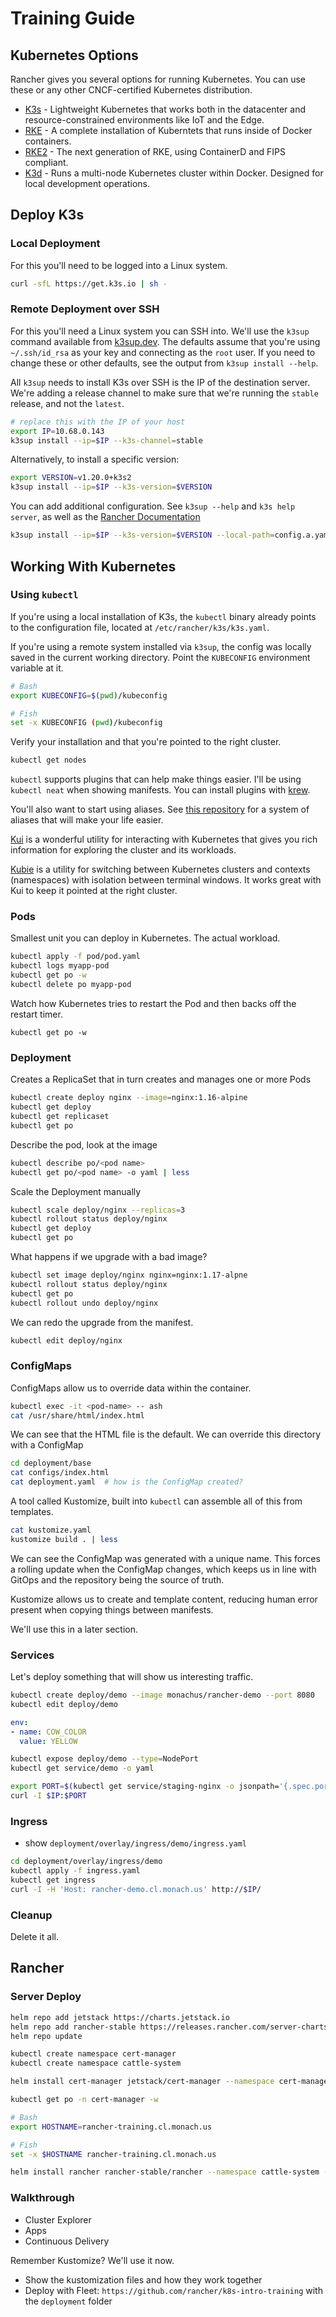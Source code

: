 # Training Guide

## Kubernetes Options

Rancher gives you several options for running Kubernetes. You can use these or any other CNCF-certified Kubernetes distribution.

- [K3s](https://k3s.io) - Lightweight Kubernetes that works both in the datacenter and resource-constrained environments like IoT and the Edge.
- [RKE](https://rancher.com/products/rke/) - A complete installation of Kuberntets that runs inside of Docker containers.
- [RKE2](https://docs.rke2.io/) - The next generation of RKE, using ContainerD and FIPS compliant.
- [K3d](https://k3d.io) - Runs a multi-node Kubernetes cluster within Docker. Designed for local development operations.

## Deploy K3s

### Local Deployment

For this you'll need to be logged into a Linux system.

``` bash
curl -sfL https://get.k3s.io | sh -
```

### Remote Deployment over SSH

For this you'll need a Linux system you can SSH into. We'll use the `k3sup` command available from [k3sup.dev](https://k3sup.dev). The defaults assume that you're using `~/.ssh/id_rsa` as your key and connecting as the `root` user. If you need to change these or other defaults, see the output from `k3sup install --help`.

All `k3sup` needs to install K3s over SSH is the IP of the destination server. We're adding a release channel to make sure that we're running the `stable` release, and not the `latest`.

```bash
# replace this with the IP of your host
export IP=10.68.0.143
k3sup install --ip=$IP --k3s-channel=stable
```

Alternatively, to install a specific version:

``` bash
export VERSION=v1.20.0+k3s2
k3sup install --ip=$IP --k3s-version=$VERSION
```

You can add additional configuration. See `k3sup --help` and `k3s help server`, as well as the [Rancher Documentation](https://rancher.com/docs/k3s/)

``` bash
k3sup install --ip=$IP --k3s-version=$VERSION --local-path=config.a.yaml --context a
```

## Working With Kubernetes

### Using `kubectl`

If you're using a local installation of K3s, the `kubectl` binary already points to the configuration file, located at `/etc/rancher/k3s/k3s.yaml`.

If you're using a remote system installed via `k3sup`, the config was locally saved in the current working directory. Point the `KUBECONFIG` environment variable at it.

``` bash
# Bash
export KUBECONFIG=$(pwd)/kubeconfig

# Fish
set -x KUBECONFIG (pwd)/kubeconfig
```

Verify your installation and that you're pointed to the right cluster.

``` bash
kubectl get nodes
```

`kubectl` supports plugins that can help make things easier. I'll be using `kubectl neat` when showing manifests. You can install plugins with [krew](https://krew.sigs.k8s.io/).

You'll also want to start using aliases. See [this repository](https://github.com/ahmetb/kubectl-aliases) for a system of aliases that will make your life easier.

[Kui](https://kui.tools) is a wonderful utility for interacting with Kubernetes that gives you rich information for exploring the cluster and its workloads.

[Kubie](https://github.com/sbstp/kubie) is a utility for switching between Kubernetes clusters and contexts (namespaces) with isolation between terminal windows. It works great with Kui to keep it pointed at the right cluster.

### Pods

Smallest unit you can deploy in Kubernetes. The actual workload.

```bash
kubectl apply -f pod/pod.yaml
kubectl logs myapp-pod
kubectl get po -w
kubectl delete po myapp-pod
```

Watch how Kubernetes tries to restart the Pod and then backs off the restart timer.

```
kubectl get po -w
```

### Deployment

Creates a ReplicaSet that in turn creates and manages one or more Pods

``` bash
kubectl create deploy nginx --image=nginx:1.16-alpine
kubectl get deploy
kubectl get replicaset
kubectl get po
```

Describe the pod, look at the image

``` bash
kubectl describe po/<pod name>
kubectl get po/<pod name> -o yaml | less
```

Scale the Deployment manually

``` bash
kubectl scale deploy/nginx --replicas=3
kubectl rollout status deploy/nginx
kubectl get deploy
kubectl get po
```

What happens if we upgrade with a bad image?

``` bash
kubectl set image deploy/nginx nginx=nginx:1.17-alpne
kubectl rollout status deploy/nginx
kubectl get po
kubectl rollout undo deploy/nginx
```

We can redo the upgrade from the manifest.

``` bash
kubectl edit deploy/nginx
```

### ConfigMaps

ConfigMaps allow us to override data within the container.

``` bash
kubectl exec -it <pod-name> -- ash
cat /usr/share/html/index.html
```

We can see that the HTML file is the default. We can override this directory with a ConfigMap

``` bash
cd deployment/base
cat configs/index.html
cat deployment.yaml  # how is the ConfigMap created?
```

A tool called Kustomize, built into `kubectl` can assemble all of this from templates.

``` bash
cat kustomize.yaml
kustomize build . | less
```

We can see the ConfigMap was generated with a unique name. This forces a rolling update when the ConfigMap changes, which keeps us in line with GitOps and the repository being the source of truth.

Kustomize allows us to create and template content, reducing human error present when copying things between manifests.

We'll use this in a later section.

### Services

Let's deploy something that will show us interesting traffic.

``` bash
kubectl create deploy/demo --image monachus/rancher-demo --port 8080
kubectl edit deploy/demo
```

``` yaml
env:
- name: COW_COLOR
  value: YELLOW
```

``` bash
kubectl expose deploy/demo --type=NodePort
kubectl get service/demo -o yaml
```

``` bash
export PORT=$(kubectl get service/staging-nginx -o jsonpath='{.spec.ports[0].nodePort}')
curl -I $IP:$PORT
```

### Ingress

- show `deployment/overlay/ingress/demo/ingress.yaml`

``` bash
cd deployment/overlay/ingress/demo
kubectl apply -f ingress.yaml
kubectl get ingress
curl -I -H 'Host: rancher-demo.cl.monach.us' http://$IP/
```

### Cleanup

Delete it all.

## Rancher

### Server Deploy

```bash
helm repo add jetstack https://charts.jetstack.io
helm repo add rancher-stable https://releases.rancher.com/server-charts/stable
helm repo update

kubectl create namespace cert-manager
kubectl create namespace cattle-system

helm install cert-manager jetstack/cert-manager --namespace cert-manager --set installCRDs=true

kubectl get po -n cert-manager -w

# Bash
export HOSTNAME=rancher-training.cl.monach.us

# Fish
set -x $HOSTNAME rancher-training.cl.monach.us

helm install rancher rancher-stable/rancher --namespace cattle-system --set hostname=$HOSTNAME
```

### Walkthrough

- Cluster Explorer
- Apps
- Continuous Delivery

Remember Kustomize? We'll use it now.

- Show the kustomization files and how they work together
- Deploy with Fleet: `https://github.com/rancher/k8s-intro-training` with the `deployment` folder
